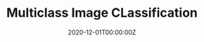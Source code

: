 ---
title: Multiclass Image CLassification
summary: 'Classified images of 50 species of butterflies using `VGG16`, `ResNet`, `InceptionNet` and `XceptionNet` as the head. Retrained the model by using `transfer learning`.'
tags:
- Deep Learning

date: "2020-12-01T00:00:00Z"

# Optional external URL for project (replaces project detail page).
external_link: "https://github.com/thepankj/Multiclass-Image-Classification"

image:
  caption: Photo from Google
  focal_point: Smart

links:
- icon: deployment
  #icon_pack: 
  name: View on GitHub
  url: https://github.com/thepankj/Image-Classification-Transfer-Learning-Heroku
  
- icon: ipynb
  #icon_pack: 
  name: View IPYNB
  url: https://www.kaggle.com/pnkjgpt/multiclass-image-classification-transfer-learning

- icon: deployment
  #icon_pack: 
  name: View Deployment
  url: https://butterfly-classification.herokuapp.com/


# Slides (optional).
#   Associate this project with Markdown slides.
#   Simply enter your slide deck's filename without extension.
#   E.g. `slides = "example-slides"` references `content/slides/example-slides.md`.
#   Otherwise, set `slides = ""`.
slides: ""
---